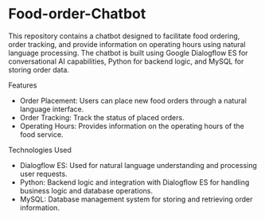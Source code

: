 # Food-order-Chatbot

This repository contains a chatbot designed to facilitate food ordering, order tracking, and provide information on operating hours using natural language processing. The chatbot is built using Google Dialogflow ES for conversational AI capabilities, Python for backend logic, and MySQL for storing order data.

Features

* Order Placement: Users can place new food orders through a natural language interface.
* Order Tracking: Track the status of placed orders.
* Operating Hours: Provides information on the operating hours of the food service.

Technologies Used

* Dialogflow ES: Used for natural language understanding and processing user requests.
* Python: Backend logic and integration with Dialogflow ES for handling business logic and database operations.
* MySQL: Database management system for storing and retrieving order information.

